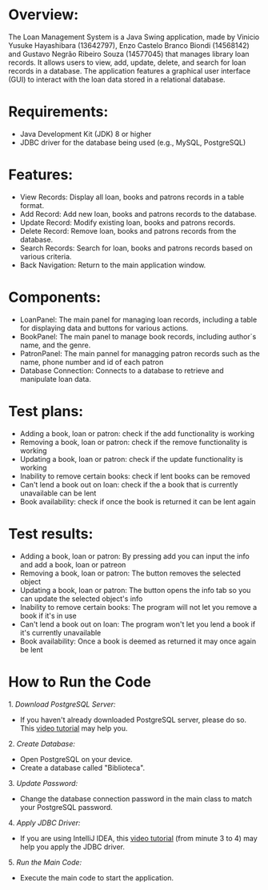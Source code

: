 # Overview:
The Loan Management System is a Java Swing application, made by Vinicio Yusuke Hayashibara (13642797), Enzo Castelo Branco Biondi (14568142) and Gustavo Negrão Ribeiro Souza (14577045) that manages library loan records. It allows users to view, add, update, delete, and search for loan records in a database. The application features a graphical user interface (GUI) to interact with the loan data stored in a relational database.

# Requirements:
  - Java Development Kit (JDK) 8 or higher
  - JDBC driver for the database being used (e.g., MySQL, PostgreSQL)

# Features:
 - View Records: Display all loan, books and patrons records in a table format.
 - Add Record: Add new loan, books and patrons records to the database.
 - Update Record: Modify existing loan, books and patrons records.
 - Delete Record: Remove loan, books and patrons records from the database.
 - Search Records: Search for loan, books and patrons records based on various criteria.
 - Back Navigation: Return to the main application window.

 # Components:
 - LoanPanel: The main panel for managing loan records, including a table for displaying data and buttons for various actions.
 - BookPanel: The main panel to manage book records, including author`s name, and the genre.
 - PatronPanel: The main pannel for managging patron records such as the name, phone number and id of each patron
 - Database Connection: Connects to a database to retrieve and manipulate loan data.

 # Test plans:
  - Adding a book, loan or patron: check if the add functionality is working
  - Removing a book, loan or patron: check if the remove functionality is working
  - Updating a book, loan or patron: check if the update functionality is working
  - Inability to remove certain books: check if lent books can be removed
  - Can't lend a book out on loan: check if the a book that is currently unavailable can be lent
  - Book availability: check if once the book is returned it can be lent again

   # Test results:
  - Adding a book, loan or patron: By pressing add you can input the info and add a book, loan or patreon
  - Removing a book, loan or patron: The button removes the selected object
  - Updating a book, loan or patron: The button opens the info tab so you can update the selected object's info
  - Inability to remove certain books: The program will not let you remove a book if it's in use
  - Can't lend a book out on loan: The program won't let you lend a book if it's currently unavailable
  - Book availability: Once a book is deemed as returned it may once again be lent

# How to Run the Code

1.⁠ ⁠*Download PostgreSQL Server:*
   - If you haven't already downloaded PostgreSQL server, please do so. This [video tutorial](https://www.youtube.com/watch?v=0n41UTkOBb0&t=398s) may help you.

2.⁠ ⁠*Create Database:*
   - Open PostgreSQL on your device.
   - Create a database called "Biblioteca".

3.⁠ ⁠*Update Password:*
   - Change the database connection password in the main class to match your PostgreSQL password.

4.⁠ ⁠*Apply JDBC Driver:*
   - If you are using IntelliJ IDEA, this [video tutorial](https://www.youtube.com/watch?v=o9dcSS_82gw&list=PL0vVAYYSRbD2zL7o_TBPnVAgBZmg6f4JA) (from minute 3 to 4) may help you apply the JDBC driver.

5.⁠ ⁠*Run the Main Code:*
   - Execute the main code to start the application.

